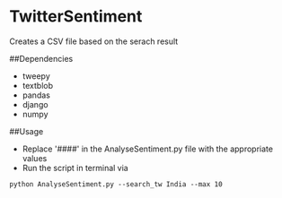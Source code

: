 # TwitterSentiment
Creates a CSV file based on the serach result

##Dependencies

* tweepy 
* textblob 
* pandas
* django
* numpy

##Usage

* Replace '####' in the AnalyseSentiment.py file with the appropriate values
* Run the script in terminal via

```
python AnalyseSentiment.py --search_tw India --max 10
```
